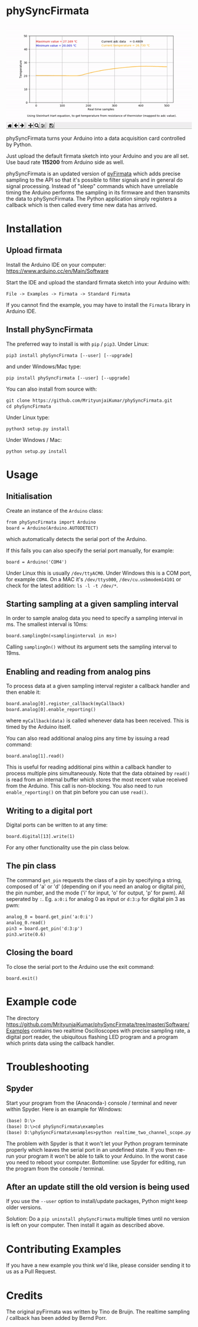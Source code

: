# phySyncFirmata


![oscilloscope](docs/Images/steinhart_temperature_C.gif)

phySyncFirmata turns your Arduino into a data acquisition card controlled by Python.

Just upload the default firmata sketch into your Arduino and you are all set.
Use baud rate **115200** from Arduino side as well.

phySyncFirmata is an updated version of
[pyFirmata](https://pypi.org/project/pyFirmata/) which adds precise sampling
to the API so that it's possible to filter signals and in general do
signal processing. Instead of "sleep" commands which have unreliable timing
the Arduino performs the sampling in its firmware and then transmits the data
to phySyncFirmata. The Python application simply registers a callback
which is then called every time new data has arrived.




# Installation

## Upload firmata

Install the Arduino IDE on your computer: https://www.arduino.cc/en/Main/Software

Start the IDE and upload the standard firmata sketch into your Arduino with:

    File -> Examples -> Firmata -> Standard Firmata

If you cannot find the example, you may have to install the `Firmata` library in Arduino IDE.



## Install phySyncFirmata

The preferred way to install is with `pip` / `pip3`. Under Linux:

    pip3 install phySyncFirmata [--user] [--upgrade]


and under Windows/Mac type:

    pip install phySyncFirmata [--user] [--upgrade]


You can also install from source with:

    git clone https://github.com/MrityunjaiKumar/phySyncFirmata.git
    cd phySyncFirmata

Under Linux type:

    python3 setup.py install

Under Windows / Mac:

    python setup.py install


# Usage


## Initialisation

Create an instance of the `Arduino` class:

    from phySyncFirmata import Arduino
    board = Arduino(Arduino.AUTODETECT)

which automatically detects the serial port of the Arduino.

If this fails you can also specify the serial port manually, for example:

    board = Arduino('COM4')

Under Linux this is usually `/dev/ttyACM0`. Under Windows this is a
COM port, for example `COM4`. On a MAC it's `/dev/ttys000`, `/dev/cu.usbmodem14101` or
check for the latest addition: `ls -l -t /dev/*`.


## Starting sampling at a given sampling interval

In order to sample analog data you need to specify a
sampling interval in ms. The smallest interval is 10ms:

    board.samplingOn(<samplinginterval in ms>)

Calling `samplingOn()` without its argument sets
the sampling interval to 19ms.


## Enabling and reading from analog pins

To process data at a given sampling interval register a callback
handler and then enable it:

    board.analog[0].register_callback(myCallback)
    board.analog[0].enable_reporting()

where `myCallback(data)` is called whenever data has been received.
This is timed by the Arduino itself.

You can also read additional analog pins any time by issuing a read
command:

    board.analog[1].read()

This is useful for reading additional pins within a callback handler
to process multiple pins simultaneously. Note that the data obtained
by `read()` is read from an internal buffer which stores the most
recent value received from the Arduino. This call is non-blocking.
You also need to run `enable_reporting()` on that pin before you can use `read()`.


## Writing to a digital port

Digital ports can be written to at any time:

    board.digital[13].write(1)

For any other functionality use the pin class below.


## The pin class

The command `get_pin` requests the class of a pin
by specifying a string, composed of
'a' or 'd' (depending on if you need an analog or digital pin), the pin
number, and the mode ('i' for input, 'o' for output, 'p' for pwm). All
seperated by `:`. Eg. `a:0:i` for analog 0 as input or `d:3:p` for
digital pin 3 as pwm:

    analog_0 = board.get_pin('a:0:i')
    analog_0.read()
    pin3 = board.get_pin('d:3:p')
    pin3.write(0.6)


## Closing the board

To close the serial port to the Arduino use the exit command:

    board.exit()


# Example code

The directory
https://github.com/MrityunjaiKumar/phySyncFirmata/tree/master/Software/Examples
contains two realtime Oscilloscopes with precise sampling rate,
a digital port reader, the ubiquitous flashing LED program and
a program which prints data using the callback handler.


# Troubleshooting

## Spyder

Start your program from the (Anaconda-) console / terminal and never within Spyder. Here is
an example for Windows:

    (base) D:\>
    (base) D:\>cd phySyncFirmata\examples
    (base) D:\phySyncFirmata\examples>python realtime_two_channel_scope.py

The problem with Spyder is that it won't let your Python program terminate properly
which leaves the serial port in an undefined state. If you then re-run your program
it won't be able to talk to your Arduino. In the worst case you need to reboot your
computer. Bottomline: use Spyder for editing, run the program from the console / terminal.


## After an update still the old version is being used

If you use the `--user` option to install/update packages, Python might keep older versions.

Solution: Do a `pip uninstall phySyncFirmata` multiple times until no version is left
on your computer. Then install it again as described above.



# Contributing Examples

If you have a new example you think we'd like, please consider sending it to us as a Pull Request.



# Credits

The original pyFirmata was written by Tino de Bruijn.
The realtime sampling / callback has been added by Bernd Porr.

